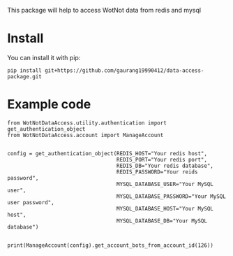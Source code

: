 This package will help to access WotNot data from redis and mysql

# Install

You can install it with pip:


`pip install git+https://github.com/gaurang19990412/data-access-package.git`


# Example code

```
from WotNotDataAccess.utility.authentication import get_authentication_object
from WotNotDataAccess.account import ManageAccount


config = get_authentication_object(REDIS_HOST="Your redis host",
                                   REDIS_PORT="Your redis port",
                                   REDIS_DB="Your redis database",
                                   REDIS_PASSWORD="Your reids password",
                                   MYSQL_DATABASE_USER="Your MySQL user",
                                   MYSQL_DATABASE_PASSWORD="Your MySQL user password",
                                   MYSQL_DATABASE_HOST="Your MySQL host",
                                   MYSQL_DATABASE_DB="Your MySQL database")


print(ManageAccount(config).get_account_bots_from_account_id(126))

```
